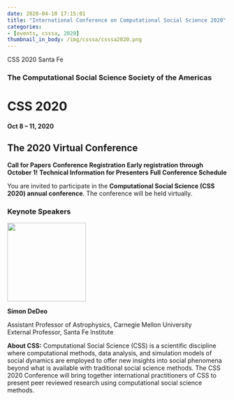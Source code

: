 ```yaml
---
date: 2020-04-10 17:15:01
title: "International Conference on Computational Social Science 2020"
categories:
- [events, csssa, 2020]
thumbnail_in_body: /img/csssa/csssa2020.png
---
```


CSS 2020 Santa Fe

### **<div class="post_flex_center_center">The Computational Social Science Society of the Americas</div>**

# **<div class="post_flex_center_center">CSS 2020</div>**
#### **<div class="post_flex_center_center">Oct 8 – 11, 2020</div>**
## **<div class="post_flex_center_center">The 2020 Virtual Conference</div>**


**Call for Papers**
**Conference Registration Early registration through October 1!**
**Technical Information for Presenters**
**Full Conference Schedule**

You are invited to participate in the **Computational Social Science (CSS 2020) annual conference**. The conference will be held virtually.

### <div class="post_flex_center_center">Keynote Speakers</div>
<div class="post_flex_center_center">
    <img style="width: 180px" src="https://computationalsocialscience.org/wp-content/uploads/2020/01/simon-dedeo-600x600.jpg"/>
</div>

**<div class="post_flex_center_center">Simon DeDeo</div>**
<div class="post_flex_center_center">Assistant Professor of Astrophysics, Carnegie Mellon University</div>
<div class="post_flex_center_center">External Professor, Santa Fe Institute</div>

**About CSS:**
Computational Social Science (CSS) is a scientific discipline where computational methods, data analysis, and simulation models of social dynamics are employed to offer new insights into social phenomena beyond what is available with traditional social science methods. The CSS 2020 Conference will bring together international practitioners of CSS to present peer reviewed research using computational social science methods.
